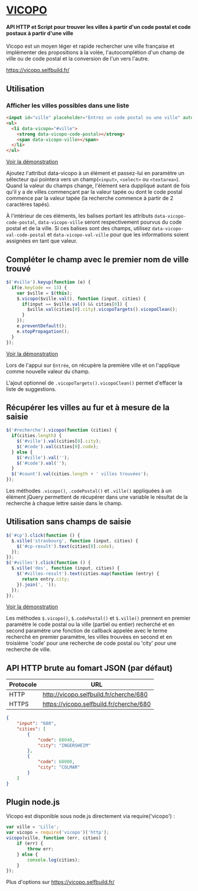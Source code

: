 # [VICOPO](https://vicopo.selfbuild.fr/)

#### API HTTP et Script pour trouver les villes à partir d'un code postal et code postaux à partir d'une ville

Vicopo est un moyen léger et rapide rechercher une ville française et implémenter des propositions à la volée, l'autocomplétion d'un champ de ville ou de code postal et la conversion de l'un vers l'autre.

https://vicopo.selfbuild.fr/

## Utilisation

### Afficher les villes possibles dans une liste

```html
<input id="ville" placeholder="Entrez un code postal ou une ville" autocomplete="off" size="50">
<ul>
  <li data-vicopo="#ville">
    <strong data-vicopo-code-postal></strong>
    <span data-vicopo-ville></span>
  </li>
</ul>
```
[Voir la démonstration](https://jsfiddle.net/KyleKatarn/y27x72ka/40/)

Ajoutez l'attribut data-vicopo à un élément et passez-lui en paramètre un sélecteur qui pointera vers un champ(`<input>`, `<select>` ou `<textarea>`). Quand la valeur du champs change, l'élément sera duppliqué autant de fois qu'il y a de villes commençant par la valeur tapée ou dont le code postal commence par la valeur tapée (la recherche commence à partir de 2 caractères tapés).

À l'intérieur de ces éléments, les balises portant les attributs `data-vicopo-code-postal`, `data-vicopo-ville` seront respectivement pourvus du code postal et de la ville. Si ces balises sont des champs, utilisez `data-vicopo-val-code-postal` et `data-vicopo-val-ville` pour que les informations soient assignées en tant que valeur.

## Compléter le champ avec le premier nom de ville trouvé

```js
$('#ville').keyup(function (e) {
  if(e.keyCode == 13) {
    var $ville = $(this);
    $.vicopo($ville.val(), function (input, cities) {
      if(input == $ville.val() && cities[0]) {
        $ville.val(cities[0].city).vicopoTargets().vicopoClean();
      }
    });
    e.preventDefault();
    e.stopPropagation();
  }
});
```
[Voir la démonstration](https://jsfiddle.net/KyleKatarn/48uuL3v5/15/)

Lors de l'appui sur `Entrée`, on récupère la première ville et on l'applique comme nouvelle valeur du champ.

L'ajout optionnel de `.vicopoTargets().vicopoClean()` permet d'effacer la liste de suggestions.

## Récupérer les villes au fur et à mesure de la saisie

```js
$('#recherche').vicopo(function (cities) {
  if(cities.length) {
    $('#ville').val(cities[0].city);
    $('#code').val(cities[0].code);
  } else {
    $('#ville').val('');
    $('#code').val('');
  }
  $('#count').val(cities.length + ' villes trouvées');
});
```
Les méthodes `.vicopo()`, `.codePostal()` et `.ville()` appliquées à un élément jQuery permettent de récupérer dans une variable le résultat de la recherche à chaque lettre saisie dans le champ.

## Utilisation sans champs de saisie

```js
$('#cp').click(function () {
  $.ville('strasbourg', function (input, cities) {
    $('#cp-result').text(cities[0].code);
  });
});
$('#villes').click(function () {
  $.ville('des', function (input, cities) {
    $('#villes-result').text(cities.map(function (entry) {
      return entry.city;
    }).join(', '));
  });
});
```
[Voir la démonstration](https://jsfiddle.net/KyleKatarn/ny8k9ya6/16/)

Les méthodes `$.vicopo()`, `$.codePostal()` et `$.ville()` prennent en premier paramètre le code postal ou la ville (partiel ou entier) recherché et en second paramètre une fonction de callback appelée avec le terme recherché en premier paramètre, les villes trouvées en second et en troisième 'code' pour une recherche de code postal ou 'city' pour une recherche de ville.

## API HTTP brute au fomart JSON (par défaut)

| Protocole | URL                                                   |
|-----------|-------------------------------------------------------|
| HTTP      | http://vicopo.selfbuild.fr/cherche/680                |
| HTTPS     | https://vicopo.selfbuild.fr/cherche/680               |
```json
{
	"input": "680",
	"cities": [
		{
			"code": 68040,
			"city": "INGERSHEIM"
		},
		{
			"code": 68000,
			"city": "COLMAR"
		}
	]
}
```

## Plugin node.js

Vicopo est disponible sous node.js directement via require('vicopo') :

```javascript
var ville = 'Lille';
var vicopo = require('vicopo')('http');
vicopo(ville, function (err, cities) {
    if (err) {
        throw err;
    } else {
        console.log(cities);
    }
});
```

Plus d'options sur https://vicopo.selfbuild.fr/
